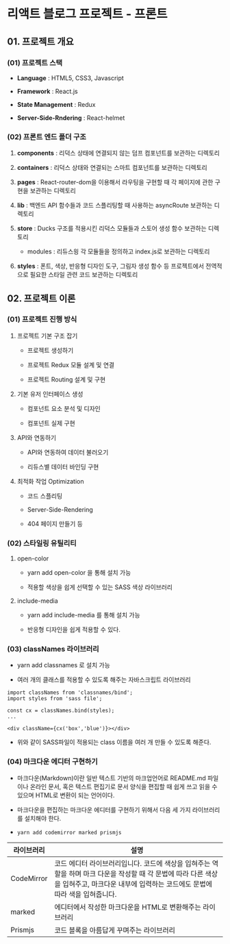 # 리액트 블로그 프로젝트 - 프론트

## 01. 프로젝트 개요

### (01) 프로젝트 스택

- **Language** : HTML5, CSS3, Javascript

- **Framework** : React.js

- **State Management** : Redux

- **Server-Side-Rndering** : React-helmet

### (02) 프론트 엔드 폴더 구조

01. **components** : 리덕스 상태에 연결되지 않는 덤프 컴포넌트를 보관하는 디렉토리

02. **containers** : 리덕스 상태와 연결되는 스마트 컴포넌트를 보관하는 디렉토리

03. **pages** : React-router-dom을 이용해서 라우팅을 구현할 때 각 페이지에 관한 구현을 보관하는 디렉토리

04. **lib** : 백엔드 API 함수들과 코드 스플리팅할 때 사용하는 asyncRoute 보관하는 디렉토리

05. **store** : Ducks 구조를 적용시킨 리덕스 모듈들과 스토어 생성 함수 보관하는 디렉토리

    - modules : 리듀스읭 각 모듈들을 정의하고 index.js로 보관하는 디렉토리

06. **styles** : 폰트, 색상, 반응형 디자인 도구, 그림자 생성 함수 등 프로젝트에서 전역적으로 필요한 스타일 관련 코드 보관하는 디렉토리


## 02. 프로젝트 이론

### (01) 프로젝트 진행 방식

01. 프로젝트 기본 구조 잡기
    
    - 프로젝트 생성하기

    - 프로젝트 Redux 모듈 설계 및 연결

    - 프로젝트 Routing 설계 및 구현

02. 기본 유저 인터페이스 생성

    - 컴포넌트 요소 분석 및 디자인

    - 컴포넌트 실제 구현

03. API와 연동하기

    - API와 연동하여 데이터 불러오기

    - 리듀스별 데이터 바인딩 구현

04. 최적화 작업 Optimization

    - 코드 스플리팅

    - Server-Side-Rendering

    - 404 페이지 만들기 등

### (02) 스타일링 유틸리티

01. open-color

    - yarn add open-color 을 통해 설치 가능

    - 적용할 색상을 쉽게 선택할 수 있는 SASS 색상 라이브러리

02. include-media

    - yarn add include-media 를 통해 설치 가능

    - 반응형 디자인을 쉽게 적용할 수 있다.

### (03) classNames 라이브러리

- yarn add classnames 로 설치 가능

- 여러 개의 클래스를 적용할 수 있도록 해주는 자바스크립트 라이브러리

```javascripts
import classNames from 'classnames/bind';
import styles from 'sass file';

const cx = classNames.bind(styles);
...

<div className={cx('box','blue')}></div>
```

- 위와 같이 SASS파일이 적용되는 class 이름을 여러 개 만들 수 있도록 해준다.

### (04) 마크다운 에디터 구현하기

- 마크다운(Markdown)이란 일반 텍스트 기반의 마크업언어로 README.md 파일이나 온라인 문서, 혹은 텍스트 편집기로 문서 양식을 편집할 때 쉽게 쓰고 읽을 수 있으며 HTML로 변환이 되는 언어이다.

- 마크다운을 편집하는 마크다운 에디터를 구현하기 위해서 다음 세 가지 라이브러리를 설치해야 한다.

- ``` yarn add codemirror marked prismjs ```

라이브러리    | 설명
---------- | --------------------------------------------------------------------------------------------------------------------------------------------
CodeMirror | 코드 에디터 라이브러리입니다. 코드에 색상을 입혀주는 역할을 하며 마크 다운을 작성할 때 각 문법에 따라 다른 색상을 입혀주고, 마크다운 내부에 입력하는 코드에도 문법에 따라 색을 입혀줍니다.
marked     | 에디터에서 작성한 마크다운을 HTML로 변환해주는 라이브러리
Prismjs    | 코드 블록을 아름답게 꾸며주는 라이브러리

